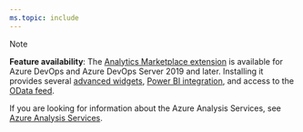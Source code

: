 ```yaml
---
ms.topic: include
---
```


> [!NOTE]  
> **Feature availability**: The [Analytics Marketplace extension](../analytics/analytics-extension.md) is available for Azure DevOps and Azure DevOps Server 2019 and later. Installing it provides several [advanced widgets](/azure/devops/report/analytics/analytics-widgets), [Power BI integration](/azure/devops/report/powerbi/index), and access to the [OData feed](/azure/devops/report/extend-analytics/index).
> 
> If you are looking for information about the Azure Analysis Services, see 
> [Azure Analysis Services](https://azure.microsoft.com/services/analysis-services/).

